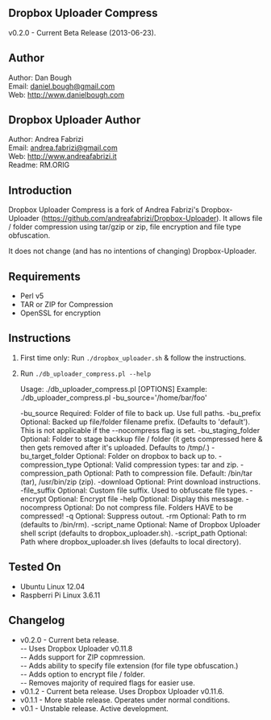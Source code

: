 Dropbox Uploader Compress
-------------------------
v0.2.0 - Current Beta Release (2013-06-23).  

Author
------
Author: Dan Bough  
Email:  daniel.bough@gmail.com  
Web:    http://www.danielbough.com  

Dropbox Uploader Author  
-----------------------
Author: Andrea Fabrizi  
Email:  andrea.fabrizi@gmail.com  
Web:    http://www.andreafabrizi.it  
Readme:  RM.ORIG

Introduction
------------
Dropbox Uploader Compress is a fork of Andrea Fabrizi's Dropbox-Uploader (https://github.com/andreafabrizi/Dropbox-Uploader).  It allows file / folder compression using tar/gzip or zip, file encryption and file type obfuscation.

It does not change (and has no intentions of changing) Dropbox-Uploader.

Requirements
------------
- Perl v5
- TAR or ZIP for Compression
- OpenSSL for encryption

Instructions
------------
1) First time only:  Run `./dropbox_uploader.sh` & follow the instructions.  
2) Run `./db_uploader_compress.pl --help`

    Usage:  ./db_uploader_compress.pl [OPTIONS]
    Example:  ./db_uploader_compress.pl -bu_source='/home/bar/foo'
    
    -bu_source          Required:  Folder of file to back up.  Use full paths.
    -bu_prefix          Optional:  Backed up file/folder filename prefix. (Defaults to 'default').  This is not applicable if the --nocompress flag is set.
    -bu_staging_folder  Optional:  Folder to stage backkup file / folder (it gets compressed here & then gets removed after it's uploaded.  Defaults to /tmp/.)
    -bu_target_folder   Optional:  Folder on dropbox to back up to.
    -compression_type   Optional:  Valid compression types:  tar and zip.
    -compression_path   Optional:  Path to compression file.  Default:  /bin/tar (tar), /usr/bin/zip (zip).
    -download           Optional:  Print download instructions.
    -file_suffix        Optional:  Custom file suffix.  Used to obfuscate file types.
    -encrypt            Optional:  Encrypt file
    -help               Optional:  Display this message.
    -nocompress         Optional:  Do not compress file. Folders HAVE to be compressed!
    -q                  Optional:  Suppress outout.
    -rm                 Optional:  Path to rm (defaults to /bin/rm).
    -script_name        Optional:  Name of Dropbox Uploader shell script (defaults to dropbox_uploader.sh).
    -script_path        Optional:  Path where dropbox_uploader.sh lives (defaults to local directory).

Tested On
---------
- Ubuntu Linux 12.04
- Raspberri Pi Linux 3.6.11


Changelog
---------
- v0.2.0 - Current beta release.  
-- Uses Dropbox Uploader v0.11.8  
-- Adds support for ZIP copmression.  
-- Adds ability to specify file extension (for file type obfuscation.)  
-- Adds option to encrypt file / folder.  
-- Removes majority of required flags for easier use.
- v0.1.2 - Current beta release.  Uses Dropbox Uploader v0.11.6.
- v0.1.1 - More stable release.  Operates under normal conditions.
- v0.1 - Unstable release.  Active development.  